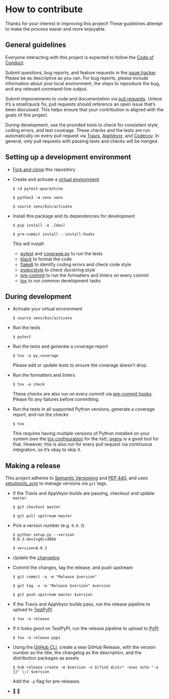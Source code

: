 # How to contribute

Thanks for your interest in improving this project! These guidelines attempt to make the process easier and more enjoyable.

## General guidelines

Everyone interacting with this project is expected to follow the [Code of Conduct](./CODE_OF_CONDUCT.md).

Submit questions, bug reports, and feature requests in the [issue tracker](https://github.com/energysage/pytest-quarantine/issues). Please be as descriptive as you can. For bug reports, please include information about your local environment, the steps to reproduce the bug, and any relevant command-line output.

Submit improvements to code and documentation via [pull requests](https://github.com/energysage/pytest-quarantine/pulls). Unless it’s a small/quick fix, pull requests should reference an open issue that’s been discussed. This helps ensure that your contribution is aligned with the goals of this project.

During development, use the provided tools to check for consistent style, coding errors, and test coverage. These checks and the tests are run automatically on every pull request via [Travis](https://travis-ci.com/energysage/pytest-quarantine), [AppVeyor](https://ci.appveyor.com/project/energysage/pytest-quarantine), and [Codecov](https://codecov.io/gh/energysage/pytest-quarantine). In general, only pull requests with passing tests and checks will be merged.

## Setting up a development environment

- [Fork and clone](https://help.github.com/en/articles/fork-a-repo) this repository

- Create and activate a [virtual environment](https://docs.python.org/3/tutorial/venv.html)

    ```
    $ cd pytest-quarantine

    $ python3 -m venv venv

    $ source venv/bin/activate
    ```

- Install this package and its dependencies for development

    ```
    $ pip install -e .[dev]

    $ pre-commit install --install-hooks
    ```

    This will install:

    - [pytest](https://docs.pytest.org/en/latest/) and [coverage.py](https://coverage.readthedocs.io/en/latest/) to run the tests
    - [black](https://black.readthedocs.io/en/stable/) to format the code
    - [flake8](http://flake8.pycqa.org/en/latest/) to identify coding errors and check code style
    - [pydocstyle](http://www.pydocstyle.org/en/latest/) to check docstring style
    - [pre-commit](https://pre-commit.com/) to run the formatters and linters on every commit
    - [tox](https://tox.readthedocs.io/en/latest/) to run common development tasks

## During development

- Activate your virtual environment

    ```
    $ source venv/bin/activate
    ```

- Run the tests

    ```
    $ pytest
    ```

- Run the tests and generate a coverage report

    ```
    $ tox -e py,coverage
    ```

    Please add or update tests to ensure the coverage doesn’t drop.

- Run the formatters and linters

    ```
    $ tox -e check
    ```

    These checks are also run on every commit via [pre-commit hooks](./.pre-commit-config.yaml). Please fix any failures before committing.

- Run the tests in all supported Python versions, generate a coverage report, and run the checks

    ```
    $ tox
    ```

    This requires having multiple versions of Python installed on your system (see the [tox configuration](./tox.ini) for the list); [pyenv](https://github.com/pyenv/pyenv) is a good tool for that. However, this is also run for every pull request via continuous integration, so it’s okay to skip it.

## Making a release

This project adheres to [Semantic Versioning](https://semver.org/spec/v2.0.0.html) and [PEP 440](https://www.python.org/dev/peps/pep-0440/), and uses [setuptools_scm](https://pypi.org/project/setuptools-scm/) to manage versions via `git` tags.

- If the Travis and AppVeyor builds are passing, checkout and update `master`

    ```
    $ git checkout master

    $ git pull upstream master
    ```

- Pick a version number (e.g. `0.0.3`)

    ```
    $ python setup.py --version
    0.0.3.dev1+g0ccd866

    $ version=0.0.3
    ```

- Update the [changelog](./CHANGELOG.md)

- Commit the changes, tag the release, and push upstream

    ```
    $ git commit -a -m "Release $version"

    $ git tag -s -m "Release $version" $version

    $ git push upstream master $version
    ```

- If the Travis and AppVeyor builds pass, run the release pipeline to upload to [TestPyPI](https://test.pypi.org/project/pytest-quarantine/)

    ```
    $ tox -e release
    ```

- If it looks good on TestPyPI, run the release pipeline to upload to [PyPI](https://pypi.org/project/pytest-quarantine/)

    ```
    $ tox -e release pypi
    ```

- Using the [GitHub CLI](https://hub.github.com/), create a new GitHub Release, with the version number as the title, the changelog as the description, and the distribution packages as assets

    ```
    $ hub release create -m $version -e $(find dist/* -exec echo "-a {}" \;) $version
    ```

    Add the `-p` flag for pre-releases.

- 🚀 🎉
